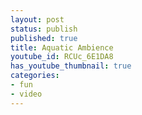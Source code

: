 ```yaml
---
layout: post
status: publish
published: true
title: Aquatic Ambience
youtube_id: RCUc_6E1DA8
has_youtube_thumbnail: true
categories:
- fun
- video
---
```


